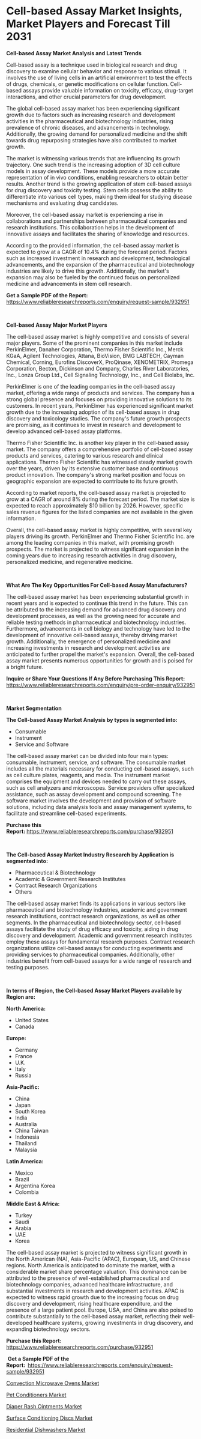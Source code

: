 <p><h1>Cell-based Assay Market Insights, Market Players and Forecast Till 2031</h1></p><p><strong>Cell-based Assay Market Analysis and Latest Trends</strong></p>
<p><p>Cell-based assay is a technique used in biological research and drug discovery to examine cellular behavior and response to various stimuli. It involves the use of living cells in an artificial environment to test the effects of drugs, chemicals, or genetic modifications on cellular function. Cell-based assays provide valuable information on toxicity, efficacy, drug-target interactions, and other crucial parameters for drug development.</p><p>The global cell-based assay market has been experiencing significant growth due to factors such as increasing research and development activities in the pharmaceutical and biotechnology industries, rising prevalence of chronic diseases, and advancements in technology. Additionally, the growing demand for personalized medicine and the shift towards drug repurposing strategies have also contributed to market growth.</p><p>The market is witnessing various trends that are influencing its growth trajectory. One such trend is the increasing adoption of 3D cell culture models in assay development. These models provide a more accurate representation of in vivo conditions, enabling researchers to obtain better results. Another trend is the growing application of stem cell-based assays for drug discovery and toxicity testing. Stem cells possess the ability to differentiate into various cell types, making them ideal for studying disease mechanisms and evaluating drug candidates.</p><p>Moreover, the cell-based assay market is experiencing a rise in collaborations and partnerships between pharmaceutical companies and research institutions. This collaboration helps in the development of innovative assays and facilitates the sharing of knowledge and resources.</p><p>According to the provided information, the cell-based assay market is expected to grow at a CAGR of 10.4% during the forecast period. Factors such as increased investment in research and development, technological advancements, and the expansion of the pharmaceutical and biotechnology industries are likely to drive this growth. Additionally, the market's expansion may also be fueled by the continued focus on personalized medicine and advancements in stem cell research.</p></p>
<p><strong>Get a Sample PDF of the Report:&nbsp;</strong> <a href="https://www.reliableresearchreports.com/enquiry/request-sample/932951">https://www.reliableresearchreports.com/enquiry/request-sample/932951</a></p>
<p>&nbsp;</p>
<p><strong>Cell-based Assay Major Market Players</strong></p>
<p><p>The cell-based assay market is highly competitive and consists of several major players. Some of the prominent companies in this market include PerkinElmer, Danaher Corporation, Thermo Fisher Scientific Inc., Merck KGaA, Agilent Technologies, Attana, BioVision, BMG LABTECH, Cayman Chemical, Corning, Eurofins DiscoverX, ProQinase, XENOMETRIX, Promega Corporation, Becton, Dickinson and Company, Charles River Laboratories, Inc., Lonza Group Ltd., Cell Signaling Technology, Inc., and Cell Biolabs, Inc.</p><p>PerkinElmer is one of the leading companies in the cell-based assay market, offering a wide range of products and services. The company has a strong global presence and focuses on providing innovative solutions to its customers. In recent years, PerkinElmer has experienced significant market growth due to the increasing adoption of its cell-based assays in drug discovery and toxicology studies. The company's future growth prospects are promising, as it continues to invest in research and development to develop advanced cell-based assay platforms.</p><p>Thermo Fisher Scientific Inc. is another key player in the cell-based assay market. The company offers a comprehensive portfolio of cell-based assay products and services, catering to various research and clinical applications. Thermo Fisher Scientific has witnessed steady market growth over the years, driven by its extensive customer base and continuous product innovation. The company's strong market position and focus on geographic expansion are expected to contribute to its future growth.</p><p>According to market reports, the cell-based assay market is projected to grow at a CAGR of around 8% during the forecast period. The market size is expected to reach approximately $10 billion by 2026. However, specific sales revenue figures for the listed companies are not available in the given information.</p><p>Overall, the cell-based assay market is highly competitive, with several key players driving its growth. PerkinElmer and Thermo Fisher Scientific Inc. are among the leading companies in this market, with promising growth prospects. The market is projected to witness significant expansion in the coming years due to increasing research activities in drug discovery, personalized medicine, and regenerative medicine.</p></p>
<p>&nbsp;</p>
<p><strong>What Are The Key Opportunities For Cell-based Assay Manufacturers?</strong></p>
<p><p>The cell-based assay market has been experiencing substantial growth in recent years and is expected to continue this trend in the future. This can be attributed to the increasing demand for advanced drug discovery and development processes, as well as the growing need for accurate and reliable testing methods in pharmaceutical and biotechnology industries. Furthermore, advancements in cell biology and technology have led to the development of innovative cell-based assays, thereby driving market growth. Additionally, the emergence of personalized medicine and increasing investments in research and development activities are anticipated to further propel the market's expansion. Overall, the cell-based assay market presents numerous opportunities for growth and is poised for a bright future.</p></p>
<p><strong>Inquire or Share Your Questions If Any Before Purchasing This Report:</strong> <a href="https://www.reliableresearchreports.com/enquiry/pre-order-enquiry/932951">https://www.reliableresearchreports.com/enquiry/pre-order-enquiry/932951</a></p>
<p>&nbsp;</p>
<p><strong>Market Segmentation</strong></p>
<p><strong>The Cell-based Assay Market Analysis by types is segmented into:</strong></p>
<p><ul><li>Consumable</li><li>Instrument</li><li>Service and Software</li></ul></p>
<p><p>The cell-based assay market can be divided into four main types: consumable, instrument, service, and software. The consumable market includes all the materials necessary for conducting cell-based assays, such as cell culture plates, reagents, and media. The instrument market comprises the equipment and devices needed to carry out these assays, such as cell analyzers and microscopes. Service providers offer specialized assistance, such as assay development and compound screening. The software market involves the development and provision of software solutions, including data analysis tools and assay management systems, to facilitate and streamline cell-based experiments.</p></p>
<p><strong>Purchase this Report:&nbsp;</strong><a href="https://www.reliableresearchreports.com/purchase/932951">https://www.reliableresearchreports.com/purchase/932951</a></p>
<p>&nbsp;</p>
<p><strong>The Cell-based Assay Market Industry Research by Application is segmented into:</strong></p>
<p><ul><li>Pharmaceutical & Biotechnology</li><li>Academic & Government Research Institutes</li><li>Contract Research Organizations</li><li>Others</li></ul></p>
<p><p>The cell-based assay market finds its applications in various sectors like pharmaceutical and biotechnology industries, academic and government research institutions, contract research organizations, as well as other segments. In the pharmaceutical and biotechnology sector, cell-based assays facilitate the study of drug efficacy and toxicity, aiding in drug discovery and development. Academic and government research institutes employ these assays for fundamental research purposes. Contract research organizations utilize cell-based assays for conducting experiments and providing services to pharmaceutical companies. Additionally, other industries benefit from cell-based assays for a wide range of research and testing purposes.</p></p>
<p>&nbsp;</p>
<p><strong>In terms of Region, the Cell-based Assay Market Players available by Region are:</strong></p>
<p>
    <p> <strong> North America: </strong>
        <ul>
            <li>United States</li>
            <li>Canada</li>
        </ul>
        </p> 
    <p> <strong> Europe: </strong>
        <ul>
            <li>Germany</li>
            <li>France</li>
            <li>U.K.</li>
            <li>Italy</li>
            <li>Russia</li>
        </ul>
        </p> 
    <p> <strong> Asia-Pacific: </strong>
        <ul>
            <li>China</li>
            <li>Japan</li>
            <li>South Korea</li>
            <li>India</li>
            <li>Australia</li>
            <li>China Taiwan</li>
            <li>Indonesia</li>
            <li>Thailand</li>
            <li>Malaysia</li>
        </ul>
        </p> 
    <p> <strong> Latin America: </strong>
        <ul>
            <li>Mexico</li>
            <li>Brazil</li>
            <li>Argentina Korea</li>
            <li>Colombia</li>
        </ul>
        </p> 
    <p> <strong> Middle East & Africa: </strong>
        <ul>
            <li>Turkey</li>
            <li>Saudi</li>
            <li>Arabia</li>
            <li>UAE</li>
            <li>Korea</li>
        </ul>
    </p>
    </p>
<p><p>The cell-based assay market is projected to witness significant growth in the North American (NA), Asia-Pacific (APAC), European, US, and Chinese regions. North America is anticipated to dominate the market, with a considerable market share percentage valuation. This dominance can be attributed to the presence of well-established pharmaceutical and biotechnology companies, advanced healthcare infrastructure, and substantial investments in research and development activities. APAC is expected to witness rapid growth due to the increasing focus on drug discovery and development, rising healthcare expenditure, and the presence of a large patient pool. Europe, USA, and China are also poised to contribute substantially to the cell-based assay market, reflecting their well-developed healthcare systems, growing investments in drug discovery, and expanding biotechnology sectors.</p></p>
<p><strong>Purchase this Report: </strong><a href="https://www.reliableresearchreports.com/purchase/932951">https://www.reliableresearchreports.com/purchase/932951</a></p>
<p>&nbsp;<strong>Get a Sample PDF of the Report:&nbsp;&nbsp;</strong><a href="https://www.reliableresearchreports.com/enquiry/request-sample/932951">https://www.reliableresearchreports.com/enquiry/request-sample/932951</a></p>
<p><strong></strong></p>
<p><p><a href="https://medium.com/@judithhoffman05/convection-microwave-ovens-market-the-key-to-successful-business-strategy-forecast-till-2031-1e180c670d77">Convection Microwave Ovens Market</a></p><p><a href="https://medium.com/@judithhoffman05/pet-conditioners-market-trends-forecast-and-competitive-analysis-to-2031-36a6003f1ccf">Pet Conditioners Market</a></p><p><a href="https://medium.com/@judithhoffman05/diaper-rash-ointments-market-furnishes-information-on-market-share-market-trends-and-market-f0e87d85cbdd">Diaper Rash Ointments Market</a></p><p><a href="https://medium.com/@judithhoffman05/analyzing-surface-conditioning-discs-market-global-industry-perspective-and-forecast-2024-to-dc77452f7aff">Surface Conditioning Discs Market</a></p><p><a href="https://medium.com/@judithhoffman05/residential-dishwashers-market-research-report-its-history-and-forecast-2024-to-2031-efafbd0ac90c">Residential Dishwashers Market</a></p></p>